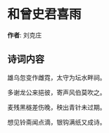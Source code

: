 # 和曾史君喜雨

**作者**: 刘克庄

## 诗词内容

雄乌忽变作雌霓，太守为坛水畔祠。

多谢龙公来挹彼，寄声风伯莫吹之。

麦残黑穟差伤晚，秧出青针未过期。

想见铃斋闻点滴，银钩满纸又成诗。

